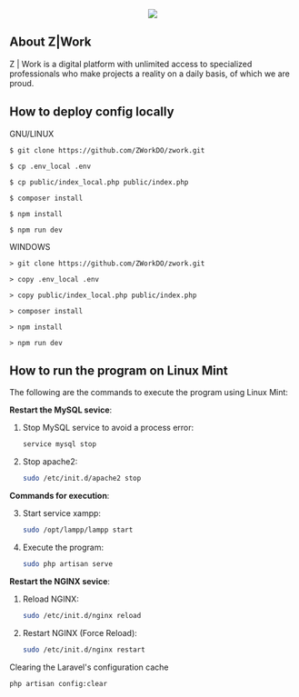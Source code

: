 <p align="center"><img src="https://zwork.do/uploads/settings/general/1590019348-Picture3.png"></p>

## About Z|Work

Z | Work is a digital platform with unlimited access to specialized professionals who make projects a reality on a daily basis, of which we are proud.

## How to deploy config locally


GNU/LINUX

`$ git clone https://github.com/ZWorkDO/zwork.git`

`$ cp .env_local .env`

`$ cp public/index_local.php public/index.php`

`$ composer install`

`$ npm install`

`$ npm run dev`

WINDOWS

`> git clone https://github.com/ZWorkDO/zwork.git`

`> copy .env_local .env`

`> copy public/index_local.php public/index.php`

`> composer install`

`> npm install`

`> npm run dev`


## How to run the program on Linux Mint

The following are the commands to execute the program using Linux Mint:

**Restart the MySQL sevice**:

1. Stop MySQL service to avoid a process error:

    ```bash
    service mysql stop
    ```

2. Stop apache2:

    ```bash
    sudo /etc/init.d/apache2 stop
    ```

**Commands for execution**:

3. Start service xampp:
 
    ```bash
    sudo /opt/lampp/lampp start
    ```

4. Execute the program:

    ```bash
    sudo php artisan serve 
    ```

**Restart the NGINX sevice**:

1. Reload NGINX:

    ```bash
    sudo /etc/init.d/nginx reload
    ```

2. Restart NGINX (Force Reload):

    ```bash
    sudo /etc/init.d/nginx restart
    ```

Clearing the Laravel's configuration cache

```bash
php artisan config:clear
```
